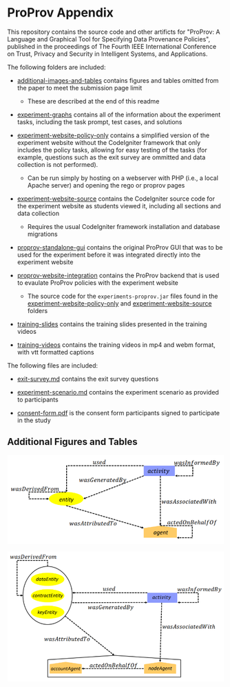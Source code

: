 # ProProv Appendix

This repository contains the source code and other artificts for "ProProv: A Language and Graphical Tool for
Specifying Data Provenance Policies", published in the proceedings of 
The Fourth IEEE International Conference on Trust, Privacy and Security in Intelligent Systems, and Applications.

The following folders are included:

- [additional-images-and-tables](./additional-images-and-tables) contains figures and tables omitted from the paper to meet the submission page limit
    - These are described at the end of this readme

- [experiment-graphs](./experiment-graphs) contains all of the information about the experiment tasks, including the task prompt, test cases, and solutions

- [experiment-website-policy-only](./experiment-website-policy-only) contains a simplified version of the experiment website without the CodeIgniter framework that only includes the policy tasks, allowing for easy testing of the tasks (for example, questions such as the exit survey are ommitted and data collection is not performed). 
    - Can be run simply by hosting on a webserver with PHP (i.e., a local Apache server) and opening the rego or proprov pages

- [experiment-website-source](./experiment-website-source) contains the CodeIgniter source code for the experiment website as students viewed it, including all sections and data collection
    - Requires the usual CodeIgniter framework installation and database migrations

- [proprov-standalone-gui](./proprov-standalone-gui) contains the original ProProv GUI that was to be used for the experiment before it was integrated directly into the experiment website

- [proprov-website-integration](./proprov-website-integration) contains the ProProv backend that is used to evaulate ProProv policies with the experiment website
    - The source code for the `experiments-proprov.jar` files found in the [experiment-website-policy-only](./experiment-website-policy-only) and [experiment-website-source](./experiment-website-source) folders

- [training-slides](./training-slides/) contains the training slides presented in the training videos

- [training-videos](./training-videos) contains the training videos in mp4 and webm format, with vtt formatted captions

The following files are included:

- [exit-survey.md](./exit-survey.md) contains the exit survey questions

- [experiment-scenario.md](./experiment-scenario.md) contains the experiment scenario as provided to participants

- [consent-form.pdf](./consent-form.pdf) is the consent form participants signed to participate in the study

## Additional Figures and Tables

![W3C Povenance Data Model](./additional-images-and-tables/w3c-prov-dm.png?raw=true "W3C Povenance Data Model")

![ACDC Povenance Data Model](./additional-images-and-tables/acdc-prov-model.png?raw=true "Test")